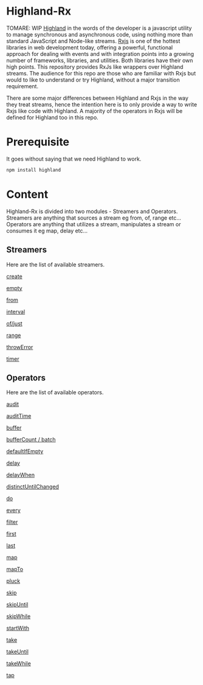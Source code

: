 # Highland-Rx
TOMARE: WIP 
[Highland](https://highlandjs.org/) in the words of the developer is a javascript utility to manage synchronous and asynchronous code, using nothing more than standard JavaScript and Node-like streams. [Rxjs](https://www.learnrxjs.io/) is one of the hottest libraries in web development today, offering a powerful, functional approach for dealing with events and with integration points into a growing number of frameworks, libraries, and utilities. Both libraries have their own high points. This repository provides RxJs like wrappers over Highland streams. The audience for this repo are those who are familiar with Rxjs but would to like to understand or try Highland, without a major transition requirement.

There are some major differences between Highland and Rxjs in the way they treat streams, hence the intention here is to only provide a way to write Rxjs like code with Highland. A majority of the operators in Rxjs will be defined for Highland too in this repo.

# Prerequisite
It goes without saying that we need Highland to work.

```bash
npm install highland
```

# Content

Highland-Rx is divided into two modules - Streamers and Operators. Streamers are anything that sources a stream eg from, of, range etc... Operators are anything that utilizes a stream, manipulates a stream or consumes it eg map, delay etc...

## Streamers
Here are the list of available streamers.

[create](/highland-rx-examples/streamers/create.md)

[empty](/highland-rx-examples/streamers/empty.md) 

[from](/highland-rx-examples/streamers/from.md) 

[interval](/highland-rx-examples/streamers/interval.md) 

[of/just](/highland-rx-examples/streamers/of.md) 

[range](/highland-rx-examples/streamers/range.md) 

[throwError](/highland-rx-examples/streamers/throwError.md) 

[timer](/highland-rx-examples/streamers/timer.md) 


## Operators
Here are the list of available operators.

[audit](/highland-rx-examples/operators/audit.md)

[auditTime](/highland-rx-examples/operators/auditTime.md)

[buffer](/highland-rx-examples/operators/buffer.md)

[bufferCount / batch](/highland-rx-examples/operators/bufferCount.md)

[defaultIfEmpty](/highland-rx-examples/operators/defaultIfEmpty.md)

[delay](/highland-rx-examples/operators/delay.md)

[delayWhen](/highland-rx-examples/operators/delayWhen.md)

[distinctUntilChanged](/highland-rx-examples/operators/distinctUntilChanged.md)

[do](/highland-rx-examples/operators/tap.md)

[every](/highland-rx-examples/operators/every.md)

[filter](/highland-rx-examples/operators/filter.md)

[first](/highland-rx-examples/operators/first.md)

[last](/highland-rx-examples/operators/last.md)

[map](/highland-rx-examples/operators/map.md)

[mapTo](/highland-rx-examples/operators/mapTo.md)

[pluck](/highland-rx-examples/operators/pluck.md)

[skip](/highland-rx-examples/operators/skip.md)

[skipUntil](/highland-rx-examples/operators/skipUntil.md)

[skipWhile](/highland-rx-examples/operators/skipWhile.md)

[startWith](/highland-rx-examples/operators/startWith.md)

[take](/highland-rx-examples/operators/take.md)

[takeUntil](/highland-rx-examples/operators/takeUntil.md)

[takeWhile](/highland-rx-examples/operators/takeWhile.md)

[tap](/highland-rx-examples/operators/tap.md)
